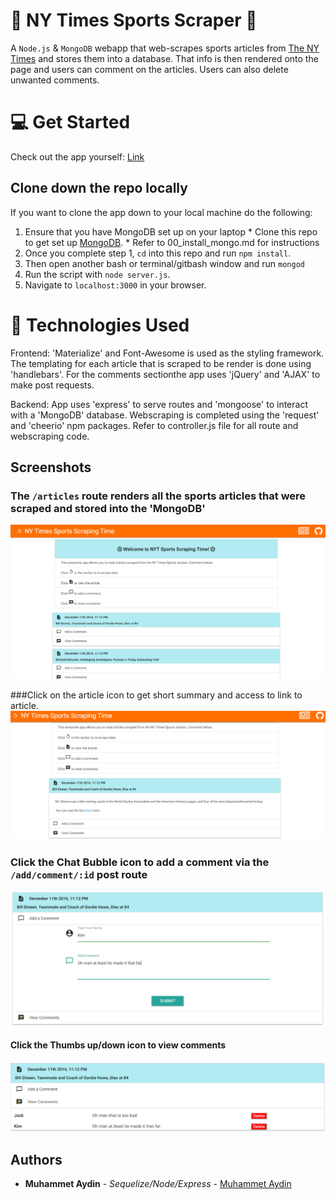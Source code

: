 # :football: NY Times Sports Scraper :basketball:
A `Node.js` &amp; `MongoDB` webapp that web-scrapes sports articles from [The NY Times](http://www.nytimes.com/section/sports) and stores them into a database.  That info is then rendered onto the page and users can comment on the articles. Users can also delete unwanted comments.

# :computer: Get Started
Check out the app yourself: [Link](https://nytsports.herokuapp.com/articles)

## Clone down the repo locally
If you want to clone the app down to your local machine do the following:
  1. Ensure that you have MongoDB set up on your laptop
    * Clone this repo to get set up [MongoDB](https://github.com/dannyvassallo/mongo_lesson).
    * Refer to 00_install_mongo.md for instructions
  2. Once you complete step 1, `cd` into this repo and run `npm install`.
  3. Then open another bash or terminal/gitbash window and run `mongod`
  4. Run the script with `node server.js`.
  5. Navigate to `localhost:3000` in your browser.
 
# :satellite: Technologies Used

Frontend: 'Materialize' and Font-Awesome is used as the styling framework. The templating for each article that is scraped to be render is done using 'handlebars'. For the comments sectionthe app uses 'jQuery' and 'AJAX' to make post requests.

Backend: App uses 'express' to serve routes and 'mongoose' to interact with a 'MongoDB' database. Webscraping is completed using the 'request' and 'cheerio' npm packages. Refer to controller.js file for all route and webscraping code.


## Screenshots
### The `/articles` route renders all the sports articles that were scraped and stored into the 'MongoDB'
![All Articles](/screenshots/articles.png)

###Click on the article icon to get short summary and access to link to article.
![Article Preview](/screenshots/preview.png)

### Click the Chat Bubble icon to add a comment via the `/add/comment/:id` post route
![Add Comment](/screenshots/comment.png)

#### Click the Thumbs up/down icon to view comments
![View Comments](/screenshots/view.png)

## Authors

* **Muhammet Aydin** - *Sequelize/Node/Express* - [Muhammet Aydin](https://github.com/muhammeta7)